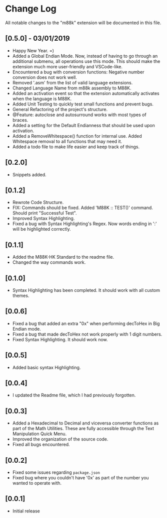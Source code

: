 # Change Log

All notable changes to the "m88k" extension will be documented in this file.

## [0.5.0] - 03/01/2019

- Happy New Year. =)
- Added a Global Endian Mode. Now, instead of having to go through an additional submenu, all operations use this mode. This should make the extension much more user-friendly and VSCode-like.
- Encountered a bug with conversion functions: Negative number conversion does not work well.
- Removed '.asm' from the list of valid language extensions.
- Changed Language Name from m88k assembly to M88K.
- Added an activation event so that the extension automatically activates when the language
    is M88K.
- Added Unit Testing to quickly test small functions and prevent bugs.
- General Refactoring of the project's structure.
- @Feature: autoclose and autosurround works with most types of braces.
- Added a setting for the Default Endianness that should be used upon activation.
- Added a RemoveWhitespace() function for internal use. Added Whitespace removal to all
  functions that may need it.
- Added a todo file to make life easier and keep track of things.

## [0.2.0]

- Snippets added.

## [0.1.2]

- Rewrote Code Structure.
- FIX: Commands should be fixed. Added 'M88K :: TEST()' command. Should print "Successful Test".
- Improved Syntax Highlighting.
- Fixed a bug with Syntax Highlighting's Regex. Now words ending in ':' will be highlighted correctly.

## [0.1.1]

- Added the M88K-HK Standard to the readme file.
- Changed the way commands work.

## [0.1.0]

- Syntax Highlighting has been completed. It should work with all custom themes.

## [0.0.6]

- Fixed a bug that added an extra "0x" when performing decToHex in Big Endian mode.
- Fixed a bug that made decToHex not work properly with 1 digit numbers.
- Fixed Syntax Highlighting. It should work now.

## [0.0.5]

- Added basic syntax Highlighting.

## [0.0.4]

- I updated the Readme file, which I had previously forgotten.

## [0.0.3]

- Added a Hexadecimal to Decimal and viceversa converter functions as part of the Math Utilities. These are fully accessible through the Text Manipulation Quick Menu.
- Improved the organization of the source code.
- Fixed all bugs encountered.

## [0.0.2]

- Fixed some issues regarding `package.json`
- Fixed bug where you couldn't have '0x' as part of the number you wanted to operate with.

## [0.0.1]

- Initial release